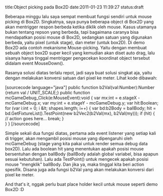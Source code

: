 title:Object picking pada Box2D
date:2011-01-23 11:39:27
status:draft

Beberapa minggu lalu saya sempat membuat fungsi sendiri untuk mouse picking di Box2D. Singkatnya, saya punya beberapa object di Box2D yang akan mentrigger respon berbeda ketika diklik oleh mouse. Kasus utamanya bukan tentang repson yang berbeda, tapi bagaimana caranya bisa mendapatkan posisi mouse di Box2D, sedangkan satuan yang digunakan berbeda, yaitu pixel (untuk stage), dan meter (untuk box2D). Di demo Box2D ada contoh mekanisme Mouse-picking. Yaitu dengan membuat sebuah object box2D super kecil yang kemudian akan diset auto drag, lalu sisanya hanya tinggal mentrigger pengecekan koordinat object tersebut didalam event MouseDown().

Rasanya solusi diatas terlalu repot, jadi saya buat solusi singkat aja, yaitu dengan melakukan konversi satuan dari pixel ke meter. Lihat kode dibawah:

[sourcecode language="java"]
public function b2Val(val:Number):Number {return val / UNIT_SCALE;}
public function mcGameDebug_Click(e:MouseEvent):void {
var mx:int = e.stageX -  mcGameDebug.x;
var my:int = e.stageY -  mcGameDebug.y;
var hit:Boolean;
for (var i:int = 0; i &amp;lt; shapes.length; i++) {
	var bd:b2Body = ballBody;
	hit = bd.GetFixtureList().TestPoint(new b2Vec2(b2Val(mx), b2Val(my)));
	if (hit) {
		// action goes here...
		break;
	}				
}
}
[/sourcecode]

Simple sekali dua fungsi diatas, pertama ada event listener yang setiap kali di trigger, akan mengambil posisi mouse yang dipengaruhi oleh mcGameDebug (stage yang kita pakai untuk render semua debug data box2D). Lalu ada boolean hit yang menentukan apakah posisi mouse bersentuhan dengan ballBody (ballBody adalah global variabel, bisa apapun sesuai kebutuhan). Lalu ada TestPoint() untuk mengecek apakah posisi mouse &quot;mengklik&quot; ballBody. Dan jika ya, maka tinggal kita beri action spesifik. Disana juga ada fungsi b2Val yang akan melakukan konversi dari pixel ke meter.

And that&#039;s it, nggak perlu buat place holder kecil untuk mouse seperti demo Box2D :D